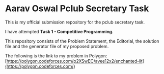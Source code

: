 # Aarav Oswal Pclub Secretary Task
This is my official submission repository for the pclub secretary task.

I have attempted **Task 1 - Competitive Programming**.

This repository consists of the Problem Statement, the Editorial, the solution file and the generator file of my proposed problem.

The following is the link to my problem in Polygon:
[https://polygon.codeforces.com/p2XSwEC/avee12x2/enchanted-iit](https://polygon.codeforces.com/)
